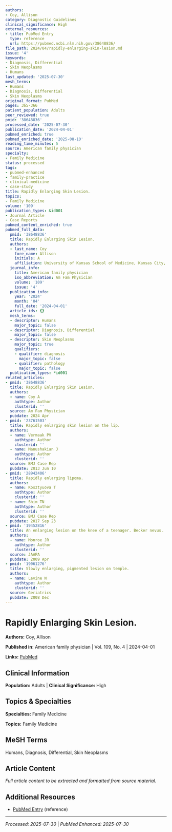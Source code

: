 ```yaml
---
authors:
- Coy, Allison
category: Diagnostic Guidelines
clinical_significance: High
external_resources:
- title: PubMed Entry
  type: reference
  url: https://pubmed.ncbi.nlm.nih.gov/38648836/
file_path: 2024/04/rapidly-enlarging-skin-lesion.md
issue: '4'
keywords:
- Diagnosis, Differential
- Skin Neoplasms
- Humans
last_updated: '2025-07-30'
mesh_terms:
- Humans
- Diagnosis, Differential
- Skin Neoplasms
original_format: PubMed
pages: 365-366
patient_population: Adults
peer_reviewed: true
pmid: '38648836'
processed_date: '2025-07-30'
publication_date: '2024-04-01'
pubmed_enriched: true
pubmed_enriched_date: '2025-08-10'
reading_time_minutes: 5
source: American family physician
specialty:
- Family Medicine
status: processed
tags:
- pubmed-enhanced
- family-practice
- clinical-medicine
- case-study
title: Rapidly Enlarging Skin Lesion.
topics:
- Family Medicine
volume: '109'
publication_types: &id001
- Journal Article
- Case Reports
pubmed_content_enriched: true
pubmed_full_data:
  pmid: '38648836'
  title: Rapidly Enlarging Skin Lesion.
  authors:
  - last_name: Coy
    fore_name: Allison
    initials: A
    affiliation: University of Kansas School of Medicine, Kansas City, Kansas.
  journal_info:
    title: American family physician
    iso_abbreviation: Am Fam Physician
    volume: '109'
    issue: '4'
  publication_info:
    year: '2024'
    month: '04'
    full_date: '2024-04-01'
  article_ids: {}
  mesh_terms:
  - descriptor: Humans
    major_topic: false
  - descriptor: Diagnosis, Differential
    major_topic: false
  - descriptor: Skin Neoplasms
    major_topic: true
    qualifiers:
    - qualifier: diagnosis
      major_topic: false
    - qualifier: pathology
      major_topic: false
  publication_types: *id001
related_articles:
- pmid: '38648836'
  title: Rapidly Enlarging Skin Lesion.
  authors:
  - name: Coy A
    authtype: Author
    clusterid: ''
  source: Am Fam Physician
  pubdate: 2024 Apr
- pmid: '23761503'
  title: Rapidly enlarging skin lesion on the lip.
  authors:
  - name: Vermaak PV
    authtype: Author
    clusterid: ''
  - name: Manushakian J
    authtype: Author
    clusterid: ''
  source: BMJ Case Rep
  pubdate: 2013 Jun 10
- pmid: '28942406'
  title: Rapidly enlarging lipoma.
  authors:
  - name: Kosztyuova T
    authtype: Author
    clusterid: ''
  - name: Shim TN
    authtype: Author
    clusterid: ''
  source: BMJ Case Rep
  pubdate: 2017 Sep 23
- pmid: '19452816'
  title: An enlarging lesion on the knee of a teenager. Becker nevus.
  authors:
  - name: Monroe JR
    authtype: Author
    clusterid: ''
  source: JAAPA
  pubdate: 2009 Apr
- pmid: '19061276'
  title: Slowly enlarging, pigmented lesion on temple.
  authors:
  - name: Levine N
    authtype: Author
    clusterid: ''
  source: Geriatrics
  pubdate: 2008 Dec
---
```


# Rapidly Enlarging Skin Lesion.

**Authors:** Coy, Allison

**Published in:** American family physician | Vol. 109, No. 4 | 2024-04-01

**Links:** [PubMed](https://pubmed.ncbi.nlm.nih.gov/38648836/)

## Clinical Information

**Population:** Adults | **Clinical Significance:** High

## Topics & Specialties

**Specialties:** Family Medicine

**Topics:** Family Medicine

## MeSH Terms

Humans, Diagnosis, Differential, Skin Neoplasms

## Article Content

*Full article content to be extracted and formatted from source material.*

## Additional Resources

- [PubMed Entry](https://pubmed.ncbi.nlm.nih.gov/38648836/) (reference)

---

*Processed: 2025-07-30* | *PubMed Enhanced: 2025-07-30*
